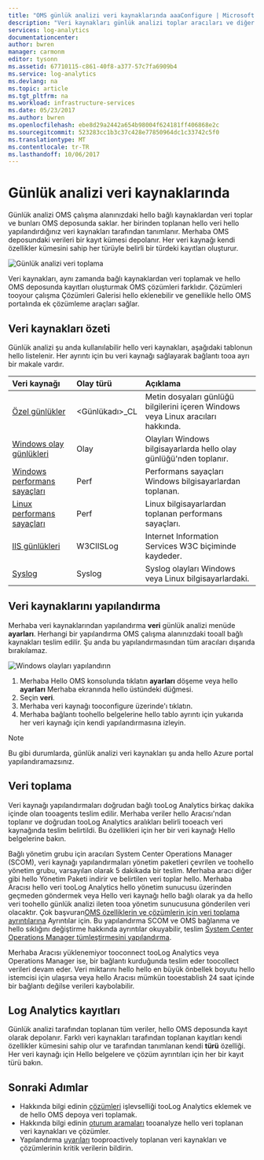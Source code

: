 ```yaml
---
title: "OMS günlük analizi veri kaynaklarında aaaConfigure | Microsoft Docs"
description: "Veri kaynakları günlük analizi toplar aracıları ve diğer kaynakları bağlı hello veri tanımlayın.  Bu makalede hello kavramını günlük analizi veri kaynaklarını nasıl kullandığını açıklar, nasıl hello ayrıntılarını açıklayan tooconfigure bunları ve hello farklı veri kaynakları özetini sağlar."
services: log-analytics
documentationcenter: 
author: bwren
manager: carmonm
editor: tysonn
ms.assetid: 67710115-c861-40f8-a377-57c7fa6909b4
ms.service: log-analytics
ms.devlang: na
ms.topic: article
ms.tgt_pltfrm: na
ms.workload: infrastructure-services
ms.date: 05/23/2017
ms.author: bwren
ms.openlocfilehash: ebe8d29a2442a654b98004f624181ff406868e2c
ms.sourcegitcommit: 523283cc1b3c37c428e77850964dc1c33742c5f0
ms.translationtype: MT
ms.contentlocale: tr-TR
ms.lasthandoff: 10/06/2017
---
```

# <a name="data-sources-in-log-analytics"></a>Günlük analizi veri kaynaklarında
Günlük analizi OMS çalışma alanınızdaki hello bağlı kaynaklardan veri toplar ve bunları OMS deposunda saklar.  her birinden toplanan hello veri hello yapılandırdığınız veri kaynakları tarafından tanımlanır.  Merhaba OMS deposundaki verileri bir kayıt kümesi depolanır.  Her veri kaynağı kendi özellikler kümesini sahip her türüyle belirli bir türdeki kayıtları oluşturur.

![Günlük analizi veri toplama](./media/log-analytics-data-sources/overview.png)

Veri kaynakları, aynı zamanda bağlı kaynaklardan veri toplamak ve hello OMS deposunda kayıtları oluşturmak OMS çözümleri farklıdır.  Çözümleri tooyour çalışma Çözümleri Galerisi hello eklenebilir ve genellikle hello OMS portalında ek çözümleme araçları sağlar.  

## <a name="summary-of-data-sources"></a>Veri kaynakları özeti
Günlük analizi şu anda kullanılabilir hello veri kaynakları, aşağıdaki tablonun hello listelenir.  Her ayrıntı için bu veri kaynağı sağlayarak bağlantı tooa ayrı bir makale vardır.

| Veri kaynağı | Olay türü | Açıklama |
|:--- |:--- |:--- |
| [Özel günlükler](log-analytics-data-sources-custom-logs.md) |\<Günlükadı\>_CL |Metin dosyaları günlüğü bilgilerini içeren Windows veya Linux aracıları hakkında. |
| [Windows olay günlükleri](log-analytics-data-sources-windows-events.md) |Olay |Olayları Windows bilgisayarlarda hello olay günlüğü'nden toplanır. |
| [Windows performans sayaçları](log-analytics-data-sources-performance-counters.md) |Perf |Performans sayaçları Windows bilgisayarlardan toplanan. |
| [Linux performans sayaçları](log-analytics-data-sources-performance-counters.md) |Perf |Linux bilgisayarlardan toplanan performans sayaçları. |
| [IIS günlükleri](log-analytics-data-sources-iis-logs.md) |W3CIISLog |Internet Information Services W3C biçiminde kaydeder. |
| [Syslog](log-analytics-data-sources-syslog.md) |Syslog |Syslog olayları Windows veya Linux bilgisayarlardaki. |

## <a name="configuring-data-sources"></a>Veri kaynaklarını yapılandırma
Merhaba veri kaynaklarından yapılandırma **veri** günlük analizi menüde **ayarları**.  Herhangi bir yapılandırma OMS çalışma alanınızdaki tooall bağlı kaynakları teslim edilir.  Şu anda bu yapılandırmasından tüm aracıları dışarıda bırakılamaz.

![Windows olayları yapılandırın](./media/log-analytics-data-sources/configure-events.png)

1. Merhaba Hello OMS konsolunda tıklatın **ayarları** döşeme veya hello **ayarları** Merhaba ekranında hello üstündeki düğmesi.
2. Seçin **veri**.
3. Merhaba veri kaynağı tooconfigure üzerinde'ı tıklatın.
4. Merhaba bağlantı toohello belgelerine hello tablo ayrıntı için yukarıda her veri kaynağı için kendi yapılandırmasına izleyin.

> [!NOTE]
> Bu gibi durumlarda, günlük analizi veri kaynakları şu anda hello Azure portal yapılandıramazsınız.

## <a name="data-collection"></a>Veri toplama
Veri kaynağı yapılandırmaları doğrudan bağlı tooLog Analytics birkaç dakika içinde olan tooagents teslim edilir.  Merhaba veriler hello Aracısı'ndan toplanır ve doğrudan tooLog Analytics aralıkları belirli tooeach veri kaynağında teslim belirtildi.  Bu özellikleri için her bir veri kaynağı Hello belgelerine bakın.

Bağlı yönetim grubu için aracıları System Center Operations Manager (SCOM), veri kaynağı yapılandırmaları yönetim paketleri çevrilen ve toohello yönetim grubu, varsayılan olarak 5 dakikada bir teslim.  Merhaba aracı diğer gibi hello Yönetim Paketi indirir ve belirtilen veri toplar hello. Merhaba Aracısı hello veri tooLog Analytics hello yönetim sunucusu üzerinden geçmeden göndermek veya Hello veri kaynağı hello bağlı olarak ya da hello veri toohello günlük analizi ileten tooa yönetim sunucusuna gönderilen veri olacaktır. Çok başvuran[OMS özelliklerin ve çözümlerin için veri toplama ayrıntılarına](log-analytics-add-solutions.md#data-collection-details) Ayrıntılar için.  Bu yapılandırma SCOM ve OMS bağlanma ve hello sıklığını değiştirme hakkında ayrıntılar okuyabilir, teslim [System Center Operations Manager tümleştirmesini yapılandırma](log-analytics-om-agents.md).

Merhaba Aracısı yüklenemiyor tooconnect tooLog Analytics veya Operations Manager ise, bir bağlantı kurduğunda teslim eder toocollect verileri devam eder.  Veri miktarını hello hello en büyük önbellek boyutu hello istemcisi için ulaşırsa veya hello Aracısı mümkün tooestablish 24 saat içinde bir bağlantı değilse verileri kaybolabilir.

## <a name="log-analytics-records"></a>Log Analytics kayıtları
Günlük analizi tarafından toplanan tüm veriler, hello OMS deposunda kayıt olarak depolanır.  Farklı veri kaynakları tarafından toplanan kayıtları kendi özellikler kümesini sahip olur ve tarafından tanımlanan kendi **türü** özelliği.  Her veri kaynağı için Hello belgelere ve çözüm ayrıntıları için her bir kayıt türü bakın.

## <a name="next-steps"></a>Sonraki Adımlar
* Hakkında bilgi edinin [çözümleri](log-analytics-add-solutions.md) işlevselliği tooLog Analytics eklemek ve de hello OMS depoya veri toplamak.
* Hakkında bilgi edinin [oturum aramaları](log-analytics-log-searches.md) tooanalyze hello veri toplanan veri kaynakları ve çözümler.  
* Yapılandırma [uyarıları](log-analytics-alerts.md) tooproactively toplanan veri kaynakları ve çözümlerinin kritik verilerin bildirin.
